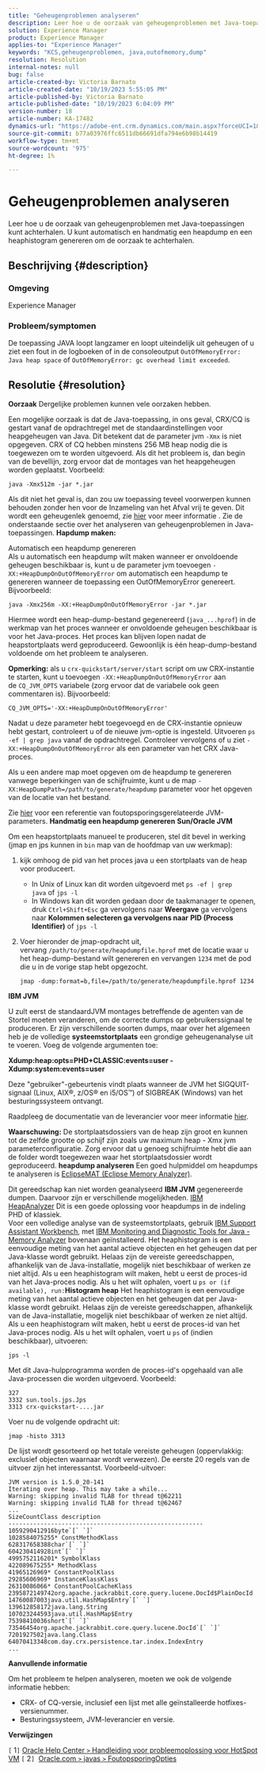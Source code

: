 ```yaml
---
title: "Geheugenproblemen analyseren"
description: Leer hoe u de oorzaak van geheugenproblemen met Java-toepassingen kunt achterhalen.
solution: Experience Manager
product: Experience Manager
applies-to: "Experience Manager"
keywords: "KCS,geheugenproblemen, java,outofmemory,dump"
resolution: Resolution
internal-notes: null
bug: false
article-created-by: Victoria Barnato
article-created-date: "10/19/2023 5:55:05 PM"
article-published-by: Victoria Barnato
article-published-date: "10/19/2023 6:04:09 PM"
version-number: 18
article-number: KA-17482
dynamics-url: "https://adobe-ent.crm.dynamics.com/main.aspx?forceUCI=1&pagetype=entityrecord&etn=knowledgearticle&id=9b3b26a0-a86e-ee11-8df0-6045bd006793"
source-git-commit: b77a03976ffc6511db66691dfa794e6b98b14419
workflow-type: tm+mt
source-wordcount: '975'
ht-degree: 1%

---
```


# Geheugenproblemen analyseren


Leer hoe u de oorzaak van geheugenproblemen met Java-toepassingen kunt achterhalen. U kunt automatisch en handmatig een heapdump en een heaphistogram genereren om de oorzaak te achterhalen.

## Beschrijving {#description}


### <b>Omgeving</b>

Experience Manager



### <b>Probleem/symptomen</b>

De toepassing JAVA loopt langzamer en loopt uiteindelijk uit geheugen of u ziet een fout in de logboeken of in de consoleoutput `OutOfMemoryError: Java heap space` of `OutOfMemoryError: gc overhead limit exceeded`.


## Resolutie {#resolution}

<b>Oorzaak</b>
Dergelijke problemen kunnen vele oorzaken hebben.

Een mogelijke oorzaak is dat de Java-toepassing, in ons geval, CRX/CQ is gestart vanaf de opdrachtregel met de standaardinstellingen voor heapgeheugen van Java. Dit betekent dat de parameter jvm `-Xmx` is niet opgegeven. CRX of CQ hebben minstens 256 MB heap nodig die is toegewezen om te worden uitgevoerd. Als dit het probleem is, dan begin van de bevellijn, zorg ervoor dat de montages van het heapgeheugen worden geplaatst. Voorbeeld:


```
java -Xmx512m -jar *.jar
```


Als dit niet het geval is, dan zou uw toepassing teveel voorwerpen kunnen behouden zonder hen voor de Inzameling van het Afval vrij te geven. Dit wordt een geheugenlek genoemd, zie [hier](https://docs.oracle.com/javase/7/docs/webnotes/tsg/TSG-VM/html/memleaks.html) voor meer informatie . Zie de onderstaande sectie over het analyseren van geheugenproblemen in Java-toepassingen.
<b>Hapdump maken:</b>

Automatisch een heapdump genereren<br>
Als u automatisch een heapdump wilt maken wanneer er onvoldoende geheugen beschikbaar is, kunt u de parameter jvm toevoegen `-XX:+HeapDumpOnOutOfMemoryError` om automatisch een heapdump te genereren wanneer de toepassing een OutOfMemoryError genereert. Bijvoorbeeld:


```
java -Xmx256m -XX:+HeapDumpOnOutOfMemoryError -jar *.jar
```


Hiermee wordt een heap-dump-bestand gegenereerd (`java_...hprof`) in de werkmap van het proces wanneer er onvoldoende geheugen beschikbaar is voor het Java-proces. Het proces kan blijven lopen nadat de heapstortplaats werd geproduceerd. Gewoonlijk is één heap-dump-bestand voldoende om het probleem te analyseren.

<b>Opmerking:</b> als u `crx-quickstart/server/start` script om uw CRX-instantie te starten, kunt u toevoegen `-XX:+HeapDumpOnOutOfMemoryError` aan de `CQ_JVM_OPTS` variabele (zorg ervoor dat de variabele ook geen commentaren is). Bijvoorbeeld:


```
CQ_JVM_OPTS='-XX:+HeapDumpOnOutOfMemoryError'
```


Nadat u deze parameter hebt toegevoegd en de CRX-instantie opnieuw hebt gestart, controleert u of de nieuwe jvm-optie is ingesteld. Uitvoeren `ps -ef | grep java` vanaf de opdrachtregel. Controleer vervolgens of u ziet `-XX:+HeapDumpOnOutOfMemoryError` als een parameter van het CRX Java-proces.

Als u een andere map moet opgeven om de heapdump te genereren vanwege beperkingen van de schijfruimte, kunt u de map `-XX:HeapDumpPath=/path/to/generate/heapdump` parameter voor het opgeven van de locatie van het bestand.

Zie [hier](https://www.oracle.com/java/technologies/javase/vmoptions-jsp.html#DebuggingOptions) voor een referentie van foutopsporingsgerelateerde JVM-parameters.
<b>Handmatig een heapdump genereren</b>
<b>Sun/Oracle JVM</b>

Om een heapstortplaats manueel te produceren, stel dit bevel in werking (jmap en jps kunnen in `bin` map van de hoofdmap van uw werkmap):

1. kijk omhoog de pid van het proces java u een stortplaats van de heap voor produceert.
   - In Unix of Linux kan dit worden uitgevoerd met `ps -ef | grep java` of `jps -l`
   - In Windows kan dit worden gedaan door de taakmanager te openen, druk `Ctrl+Shift+Esc` ga vervolgens naar <b>Weergave</b> ga vervolgens naar <b>Kolommen selecteren </b><b>ga vervolgens naar</b> <b>PID (Process Identifier)</b> of `jps -l`
2. Voer hieronder de jmap-opdracht uit, vervang `/path/to/generate/heapdumpfile.hprof` met de locatie waar u het heap-dump-bestand wilt genereren en vervangen `1234` met de pod die u in de vorige stap hebt opgezocht.

   ```
   jmap -dump:format=b,file=/path/to/generate/heapdumpfile.hprof 1234
   ```


<b>IBM JVM</b>

U zult eerst de standaardJVM montages betreffende de agenten van de Stortel moeten veranderen, om de correcte dumps op gebruikerssignaal te produceren. Er zijn verschillende soorten dumps, maar over het algemeen heb je de volledige <b>systeemstortplaats</b> een grondige geheugenanalyse uit te voeren. Voeg de volgende argumenten toe:

<b>Xdump:heap:opts=PHD+CLASSIC:events=user -Xdump:system:events=user</b>

Deze &quot;gebruiker&quot;-gebeurtenis vindt plaats wanneer de JVM het SIGQUIT-signaal (Linux, AIX®, z/OS® en i5/OS™) of SIGBREAK (Windows) van het besturingssysteem ontvangt.

Raadpleeg de documentatie van de leverancier voor meer informatie [hier](https://www.ibm.com/docs/en/sdk-java-technology?topic=SSYKE2/earlier_releases/earlier_releases.html).

<b>Waarschuwing:</b> De stortplaatsdossiers van de heap zijn groot en kunnen tot de zelfde grootte op schijf zijn zoals uw maximum heap - Xmx jvm parameterconfiguratie. Zorg ervoor dat u genoeg schijfruimte hebt die aan de folder wordt toegewezen waar het stortplaatsdossier wordt geproduceerd.
<b>heapdump analyseren</b>
Een goed hulpmiddel om heapdumps te analyseren is [EclipseMAT (Eclipse Memory Analyzer)](https://www.eclipse.org/mat/).

Dit gereedschap kan niet worden geanalyseerd <b>IBM JVM</b> gegenereerde dumpen. Daarvoor zijn er verschillende mogelijkheden. [IBM HeapAnalyzer](https://www.ibm.com/support/pages/ibm-heapanalyzer) Dit is een goede oplossing voor heapdumps in de indeling PHD of klassiek.
<br>Voor een volledige analyse van de systeemstortplaats, gebruik [IBM Support Assistant Workbench](https://www.ibm.com/support/pages/node/718131), met [IBM Monitoring and Diagnostic Tools for Java - Memory Analyzer](https://www.ibm.com/docs/en/ztpf/2019?topic=tools-memory-analyzer) bovenaan geïnstalleerd. Het heaphistogram is een eenvoudige meting van het aantal actieve objecten en het geheugen dat per Java-klasse wordt gebruikt. Helaas zijn de vereiste gereedschappen, afhankelijk van de Java-installatie, mogelijk niet beschikbaar of werken ze niet altijd. Als u een heaphistogram wilt maken, hebt u eerst de proces-id van het Java-proces nodig. Als u het wilt ophalen, voert u `ps or (if available), run:`<b>Histogram heap</b>
Het heaphistogram is een eenvoudige meting van het aantal actieve objecten en het geheugen dat per Java-klasse wordt gebruikt. Helaas zijn de vereiste gereedschappen, afhankelijk van de Java-installatie, mogelijk niet beschikbaar of werken ze niet altijd. Als u een heaphistogram wilt maken, hebt u eerst de proces-id van het Java-proces nodig. Als u het wilt ophalen, voert u `ps` of (indien beschikbaar), uitvoeren:


```
jps -l
```


Met dit Java-hulpprogramma worden de proces-id&#39;s opgehaald van alle Java-processen die worden uitgevoerd. Voorbeeld:


```
327 
3332 sun.tools.jps.Jps
3313 crx-quickstart-....jar
```


Voer nu de volgende opdracht uit:


```
jmap -histo 3313
```


De lijst wordt gesorteerd op het totale vereiste geheugen (oppervlakkig: exclusief objecten waarnaar wordt verwezen). De eerste 20 regels van de uitvoer zijn het interessantst. Voorbeeld-uitvoer:


```
JVM version is 1.5.0_20-141
Iterating over heap. This may take a while...
Warning: skipping invalid TLAB for thread t@62211
Warning: skipping invalid TLAB for thread t@62467
...
SizeCountClass description
-------------------------------------------------------
1059290412916byte`[` `]` 
1028584075255* ConstMethodKlass
628317658388char`[` `]` 
604230414928int`[` `]` 
4995752116201* SymbolKlass
422089675255* MethodKlass
41965126969* ConstantPoolKlass
29285606969* InstanceKlassKlass
26310086066* ConstantPoolCacheKlass
2395872149742org.apache.jackrabbit.core.query.lucene.DocId$PlainDocId
14760087003java.util.HashMap$Entry`[` `]` 
139612858172java.lang.String
107023244593java.util.HashMap$Entry
75398410036short`[` `]` 
73546454org.apache.jackrabbit.core.query.lucene.DocId`[` `]` 
7201927502java.lang.Class
64070413348com.day.crx.persistence.tar.index.IndexEntry
...
```


<b>Aanvullende informatie</b>

Om het probleem te helpen analyseren, moeten we ook de volgende informatie hebben:

- CRX- of CQ-versie, inclusief een lijst met alle geïnstalleerde hotfixes-versienummer.
- Besturingssysteem, JVM-leverancier en versie.


<b>Verwijzingen</b>

`[` 1`]`  [Oracle Help Center `>`  Handleiding voor probleemoplossing voor HotSpot VM](https://docs.oracle.com/javase/7/docs/webnotes/tsg/TSG-VM/html/memleaks.html)
`[` 2`]`  [Oracle.com `>`  javas `>`  FoutopsporingOpties](https://www.oracle.com/java/technologies/javase/vmoptions-jsp.html#DebuggingOptions)
